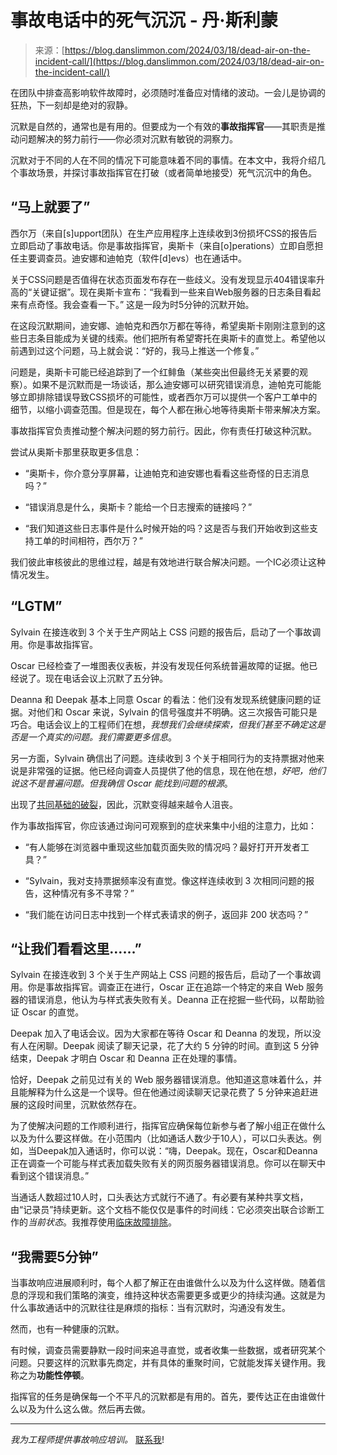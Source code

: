 <!--yml

category: 未分类

date: 2024-05-29 12:30:37

-->

# 事故电话中的死气沉沉 - 丹·斯利蒙

> 来源：[https://blog.danslimmon.com/2024/03/18/dead-air-on-the-incident-call/](https://blog.danslimmon.com/2024/03/18/dead-air-on-the-incident-call/)

在团队中排查高影响软件故障时，必须随时准备应对情绪的波动。一会儿是协调的狂热，下一刻却是绝对的寂静。

沉默是自然的，通常也是有用的。但要成为一个有效的**事故指挥官**——其职责是推动问题解决的努力前行——你必须对沉默有敏锐的洞察力。

沉默对于不同的人在不同的情况下可能意味着不同的事情。在本文中，我将介绍几个事故场景，并探讨事故指挥官在打破（或者简单地接受）死气沉沉中的角色。

## “马上就要了”

西尔万（来自[s]upport团队）在生产应用程序上连续收到3份损坏CSS的报告后立即启动了事故电话。你是事故指挥官，奥斯卡（来自[o]perations）立即自愿担任主要调查员。迪安娜和迪帕克（软件[d]evs）也在通话中。

关于CSS问题是否值得在状态页面发布存在一些歧义。没有发现显示404错误率升高的“关键证据”。现在奥斯卡宣布：“我看到一些来自Web服务器的日志条目看起来有点奇怪。我会查看一下。” 这是一段为时5分钟的沉默开始。

在这段沉默期间，迪安娜、迪帕克和西尔万都在等待，希望奥斯卡刚刚注意到的这些日志条目能成为关键的线索。他们把所有希望寄托在奥斯卡的直觉上。希望他以前遇到过这个问题，马上就会说：“好的，我马上推送一个修复。”

问题是，奥斯卡可能已经追踪到了一个红鲱鱼（某些突出但最终无关紧要的观察）。如果不是沉默而是一场谈话，那么迪安娜可以研究错误消息，迪帕克可能能够立即排除错误导致CSS损坏的可能性，或者西尔万可以提供一个客户工单中的细节，以缩小调查范围。但是现在，每个人都在揪心地等待奥斯卡带来解决方案。

事故指挥官负责推动整个解决问题的努力前行。因此，你有责任打破这种沉默。

尝试从奥斯卡那里获取更多信息：

+   “奥斯卡，你介意分享屏幕，让迪帕克和迪安娜也看看这些奇怪的日志消息吗？”

+   “错误消息是什么，奥斯卡？能给一个日志搜索的链接吗？”

+   “我们知道这些日志事件是什么时候开始的吗？这是否与我们开始收到这些支持工单的时间相符，西尔万？”

我们彼此审核彼此的思维过程，越是有效地进行联合解决问题。一个IC必须让这种情况发生。

## “LGTM”

Sylvain 在接连收到 3 个关于生产网站上 CSS 问题的报告后，启动了一个事故调用。你是事故指挥官。

Oscar 已经检查了一堆图表仪表板，并没有发现任何系统普遍故障的证据。他已经说了。现在电话会议上沉默了五分钟。

Deanna 和 Deepak 基本上同意 Oscar 的看法：他们没有发现系统健康问题的证据。对他们和 Oscar 来说，Sylvain 的信号强度并不明确。这三次报告可能只是巧合。电话会议上的工程师们在想，*我想我们会继续探索，但我们甚至不确定这是否是一个真实的问题。我们需要更多信息*。

另一方面，Sylvain 确信出了问题。连续收到 3 个关于相同行为的支持票据对他来说是非常强的证据。他已经向调查人员提供了他的信息，现在他在想，*好吧，他们说这不是普遍问题。但我确信 Oscar 能找到问题的根源*。

出现了[共同基础的破裂](https://blog.danslimmon.com/2015/10/19/troubleshooting-chatops-ddx/)，因此，沉默变得越来越令人沮丧。

作为事故指挥官，你应该通过询问可观察到的症状来集中小组的注意力，比如：

+   “有人能够在浏览器中重现这些加载页面失败的情况吗？最好打开开发者工具？”

+   “Sylvain，我对支持票据频率没有直觉。像这样连续收到 3 次相同问题的报告，这种情况有多不寻常？”

+   “我们能在访问日志中找到一个样式表请求的例子，返回非 200 状态吗？”

## “让我们看看这里……”

Sylvain 在接连收到 3 个关于生产网站上 CSS 问题的报告后，启动了一个事故调用。你是事故指挥官。调查正在进行，Oscar 正在追踪一个特定的来自 Web 服务器的错误消息，他认为与样式表失败有关。Deanna 正在挖掘一些代码，以帮助验证 Oscar 的直觉。

Deepak 加入了电话会议。因为大家都在等待 Oscar 和 Deanna 的发现，所以没有人在闲聊。Deepak 阅读了聊天记录，花了大约 5 分钟的时间。直到这 5 分钟结束，Deepak 才明白 Oscar 和 Deanna 正在处理的事情。

恰好，Deepak 之前见过有关的 Web 服务器错误消息。他知道这意味着什么，并且能解释为什么这是一个误导。但在他通过阅读聊天记录花费了 5 分钟来追赶进展的这段时间里，沉默依然存在。

为了使解决问题的工作顺利进行，指挥官应确保每位新参与者了解小组正在做什么以及为什么要这样做。在小范围内（比如通话人数少于10人），可以口头表达。例如，当Deepak加入通话时，你可以说：“嗨，Deepak。现在，Oscar和Deanna正在调查一个可能与样式表加载失败有关的网页服务器错误消息。你可以在聊天中看到这个错误消息。”

当通话人数超过10人时，口头表达方式就行不通了。有必要有某种共享文档，由“记录员”持续更新。这个文档不能仅仅是事件的时间线：它必须突出联合诊断工作的*当前状态*。我推荐使用[临床故障排除](https://blog.danslimmon.com/2024/03/08/clinical-troubleshooting-diagnose-any-production-issue-fast/)。

## “我需要5分钟”

当事故响应进展顺利时，每个人都了解正在由谁做什么以及为什么这样做。随着信息的浮现和我们策略的演变，维持这种状态需要更多或更少的持续沟通。这就是为什么事故通话中的沉默往往是麻烦的指标：当有沉默时，沟通没有发生。

然而，也有一种健康的沉默。

有时候，调查员需要静默一段时间来追寻直觉，或者收集一些数据，或者研究某个问题。只要这样的沉默事先商定，并有具体的重聚时间，它就能发挥关键作用。我称之为**功能性停顿**。

指挥官的任务是确保每一个不平凡的沉默都是有用的。首先，要传达正在由谁做什么以及为什么这么做。然后再去做。

* * *

*我为工程师提供事故响应培训。* [联系我](mailto:dan.slimmon@gmail.com)!
